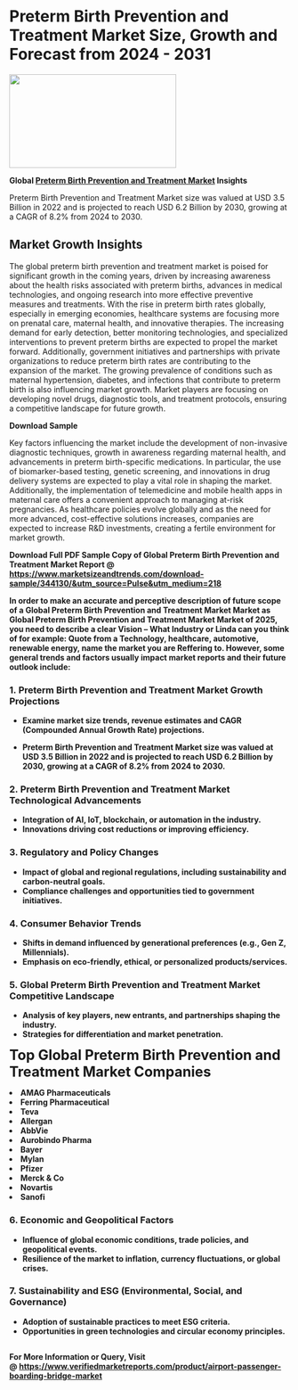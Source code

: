 <H1>Preterm Birth Prevention and Treatment Market Size, Growth and Forecast from 2024 - 2031</H1><img class="aligncenter size-medium wp-image-584254" src="https://thirdeyenews.in/wp-content/uploads/2024/09/Global-Market-Research-300x168.jpeg" alt="" width="300" height="168" /><p><strong>Global&nbsp;<a href="https://www.marketsizeandtrends.com/download-sample/344130/&amp;utm_source=Pulse&amp;utm_medium=218">Preterm Birth Prevention and Treatment Market</a> Insights</strong></p><p>Preterm Birth Prevention and Treatment Market size was valued at USD 3.5 Billion in 2022 and is projected to reach USD 6.2 Billion by 2030, growing at a CAGR of 8.2% from 2024 to 2030.</p><p><h2>Market Growth Insights</h2> <p>The global preterm birth prevention and treatment market is poised for significant growth in the coming years, driven by increasing awareness about the health risks associated with preterm births, advances in medical technologies, and ongoing research into more effective preventive measures and treatments. With the rise in preterm birth rates globally, especially in emerging economies, healthcare systems are focusing more on prenatal care, maternal health, and innovative therapies. The increasing demand for early detection, better monitoring technologies, and specialized interventions to prevent preterm births are expected to propel the market forward. Additionally, government initiatives and partnerships with private organizations to reduce preterm birth rates are contributing to the expansion of the market. The growing prevalence of conditions such as maternal hypertension, diabetes, and infections that contribute to preterm birth is also influencing market growth. Market players are focusing on developing novel drugs, diagnostic tools, and treatment protocols, ensuring a competitive landscape for future growth.</p> <p><strong>Download Sample</strong></p> <p>Key factors influencing the market include the development of non-invasive diagnostic techniques, growth in awareness regarding maternal health, and advancements in preterm birth-specific medications. In particular, the use of biomarker-based testing, genetic screening, and innovations in drug delivery systems are expected to play a vital role in shaping the market. Additionally, the implementation of telemedicine and mobile health apps in maternal care offers a convenient approach to managing at-risk pregnancies. As healthcare policies evolve globally and as the need for more advanced, cost-effective solutions increases, companies are expected to increase R&D investments, creating a fertile environment for market growth.</p> <p><strong></p><p><span class=""><strong>Download Full PDF Sample Copy of Global Preterm Birth Prevention and Treatment Market Report</strong> @ <a href="https://www.marketsizeandtrends.com/download-sample/344130/&amp;utm_source=Pulse&amp;utm_medium=218" target="_blank">https://www.marketsizeandtrends.com/download-sample/344130/&amp;utm_source=Pulse&amp;utm_medium=218</a></span></p><p>In order to make an accurate and perceptive description of future scope of a Global&nbsp;Preterm Birth Prevention and Treatment Market Market as Global&nbsp;Preterm Birth Prevention and Treatment Market Market of 2025, you need to describe a clear Vision &ndash; What Industry or Linda can you think of for example: Quote from a Technology, healthcare, automotive, renewable energy, name the market you are Reffering to. However, some general trends and factors usually impact market reports and their future outlook include:</p><h3>1.&nbsp;<strong>Preterm Birth Prevention and Treatment Market Growth Projections</strong></h3><ul><li>Examine market size trends, revenue estimates and CAGR (Compounded Annual Growth Rate) projections.</li><li><p>Preterm Birth Prevention and Treatment Market size was valued at USD 3.5 Billion in 2022 and is projected to reach USD 6.2 Billion by 2030, growing at a CAGR of 8.2% from 2024 to 2030.</p></li></ul><h3>2.&nbsp;<strong>Preterm Birth Prevention and Treatment Market Technological Advancements</strong></h3><ul><li>Integration of AI, IoT, blockchain, or automation in the industry.</li><li>Innovations driving cost reductions or improving efficiency.</li></ul><h3>3.&nbsp;<strong>Regulatory and Policy Changes</strong></h3><ul><li>Impact of global and regional regulations, including sustainability and carbon-neutral goals.</li><li>Compliance challenges and opportunities tied to government initiatives.</li></ul><h3>4.&nbsp;<strong>Consumer Behavior Trends</strong></h3><ul><li>Shifts in demand influenced by generational preferences (e.g., Gen Z, Millennials).</li><li>Emphasis on eco-friendly, ethical, or personalized products/services.</li></ul><h3>5.&nbsp;<strong>Global Preterm Birth Prevention and Treatment Market Competitive Landscape</strong></h3><ul><li>Analysis of key players, new entrants, and partnerships shaping the industry.</li><li>Strategies for differentiation and market penetration.</li></ul><p data-pm-slice="1 1 []"><span style="color: inherit; font-family: inherit; font-size: 25px;">Top Global Preterm Birth Prevention and Treatment Market Companies</span></p><div class="" data-test-id=""><p><li>AMAG Pharmaceuticals</li><li> Ferring Pharmaceutical</li><li> Teva</li><li> Allergan</li><li> AbbVie</li><li> Aurobindo Pharma</li><li> Bayer</li><li> Mylan</li><li> Pfizer</li><li> Merck & Co</li><li> Novartis</li><li> Sanofi</li></p></div><h3>6.&nbsp;<strong>Economic and Geopolitical Factors</strong></h3><ul><li>Influence of global economic conditions, trade policies, and geopolitical events.</li><li>Resilience of the market to inflation, currency fluctuations, or global crises.</li></ul><h3>7.&nbsp;<strong>Sustainability and ESG (Environmental, Social, and Governance)</strong></h3><ul><li>Adoption of sustainable practices to meet ESG criteria.</li><li>Opportunities in green technologies and circular economy principles.</li></ul><h2><strong style="font-size: 14px;">For More Information or Query, Visit @&nbsp;</strong><a style="background-color: #ffffff; font-size: 14px;" href="https://www.marketsizeandtrends.com/report/preterm-birth-prevention-and-treatment-market/" target="_blank">https://www.verifiedmarketreports.com/product/airport-passenger-boarding-bridge-market</a></h2>
